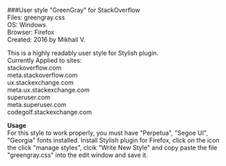 ###User style "GreenGray" for StackOverflow  
Files: 		greengray.css  
OS: 		Windows  
Browser: 	Firefox  
Created: 	2016 by Mikhail V.   

This is a highly readably user style for Stylish plugin.  
Currently Applied to sites:   
 stackoverflow.com  
 meta.stackoverflow.com  
 ux.stackexchange.com  
 meta.ux.stackexchange.com  
 superuser.com  
 meta.superuser.com  
 codegolf.stackexchange.com   

**Usage**  
For this style to work properly, you must have "Perpetua", "Segoe UI", "Georgia" fonts installed.
Install Stylish plugin for Firefox, click on the icon the click "manage styles", clcik "Write New Style" and copy paste the file "greengray.css" into the edit window and save it.

